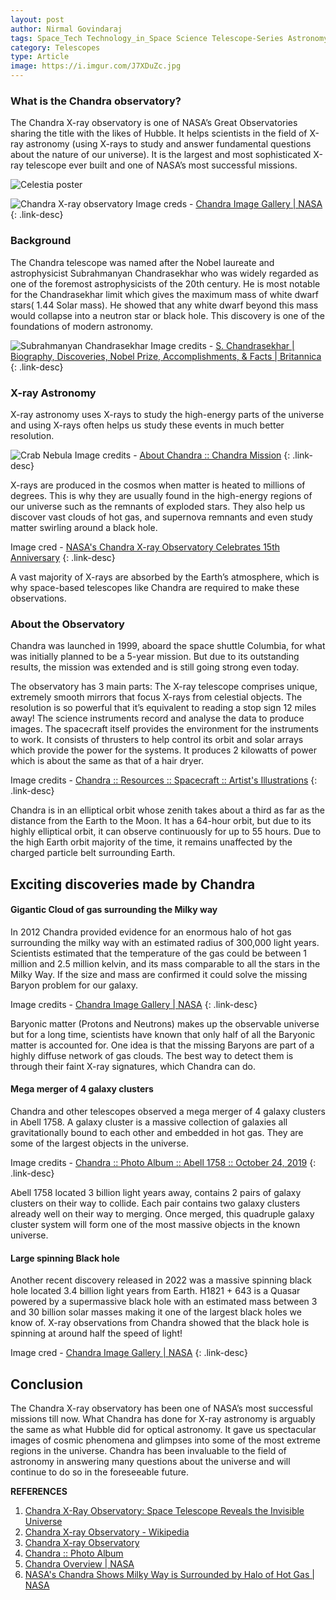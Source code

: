 ```yaml
---
layout: post
author: Nirmal Govindaraj
tags: Space_Tech Technology_in_Space Science Telescope-Series Astronomy
category: Telescopes
type: Article
image: https://i.imgur.com/J7XDuZc.jpg
---
```


### What is the Chandra observatory?

The Chandra X-ray observatory is one of NASA’s Great Observatories sharing the title with the likes of Hubble. It helps scientists in the field of X-ray astronomy (using X-rays to study and answer fundamental questions about the nature of our universe). It is the largest and most sophisticated X-ray telescope ever built and one of NASA’s most successful missions.

![Celestia poster](/link/to/poster.jpg)

![Chandra X-ray observatory](https://i.imgur.com/HiyN8S3.png)
Image creds - [Chandra Image Gallery | NASA](https://www.nasa.gov/mission_pages/chandra/images/index.html)
{: .link-desc}

### Background

The Chandra telescope was named after the Nobel laureate and astrophysicist Subrahmanyan Chandrasekhar who was widely regarded as one of the foremost astrophysicists of the 20th century.
He is most notable for the Chandrasekhar limit which gives the maximum mass of white dwarf stars( 1.44 Solar mass). He showed that any white dwarf beyond this mass would collapse into a neutron star or black hole. This discovery is one of the foundations of modern astronomy.


![Subrahmanyan Chandrasekhar](https://i.imgur.com/RWdQOau.png)
Image credits - [S. Chandrasekhar | Biography, Discoveries, Nobel Prize, Accomplishments, & Facts | Britannica](https://www.britannica.com/biography/Subrahmanyan-Chandrasekhar)
{: .link-desc}

### X-ray Astronomy

X-ray astronomy uses X-rays to study the high-energy parts of the universe and using X-rays often helps us study these events in much better resolution.

![Crab Nebula](https://i.imgur.com/kuBDOVu.png)
Image credits - [About Chandra :: Chandra Mission](https://chandra.harvard.edu/about/axaf_mission.html)
{: .link-desc}

X-rays are produced in the cosmos when matter is heated to millions of degrees. This is why they are usually found in the high-energy regions of our universe such as the remnants of exploded stars. They also help us discover vast clouds of hot gas, and supernova remnants and even study matter swirling around a black hole.

Image cred - [NASA's Chandra X-ray Observatory Celebrates 15th Anniversary](https://www.nasa.gov/press/2014/july/nasas-chandra-x-ray-observatory-celebrates-15th-anniversary/)
{: .link-desc}


A vast majority of X-rays are absorbed by the Earth’s atmosphere, which is why space-based telescopes like Chandra are required to make these observations.

### About the Observatory

Chandra was launched in 1999, aboard the space shuttle Columbia, for what was initially planned to be a 5-year mission. But due to its outstanding results, the mission was extended and is still going strong even today.

The observatory has 3 main parts:
The X-ray telescope comprises unique, extremely smooth mirrors that focus X-rays from celestial objects. The resolution is so powerful that it’s equivalent to reading a stop sign 12 miles away!
The science instruments record and analyse the data to produce images.
The spacecraft itself provides the environment for the instruments to work. It consists of thrusters to help control its orbit and solar arrays which provide the power for the systems. It produces 2 kilowatts of power which is about the same as that of a hair dryer.


Image credits - [Chandra :: Resources :: Spacecraft :: Artist's Illustrations](https://chandra.harvard.edu/resources/illustrations/craftIllustrations.html#craft3)
{: .link-desc}

Chandra is in an elliptical orbit whose zenith takes about a third as far as the distance from the Earth to the Moon. It has a 64-hour orbit, but due to its highly elliptical orbit, it can observe continuously for up to 55 hours. Due to the high Earth orbit majority of the time, it remains unaffected by the charged particle belt surrounding Earth.

## Exciting discoveries made by Chandra

#### Gigantic Cloud of gas surrounding the Milky way

In 2012 Chandra provided evidence for an enormous halo of hot gas surrounding the milky way with an estimated radius of 300,000 light years. Scientists estimated that the temperature of the gas could be between 1 million and 2.5 million kelvin, and its mass comparable to all the stars in the Milky Way.
If the size and mass are confirmed it could solve the missing Baryon problem for our galaxy.

Image credits - [Chandra Image Gallery | NASA](https://www.nasa.gov/mission_pages/chandra/images/index.html)
{: .link-desc}

Baryonic matter (Protons and Neutrons) makes up the observable universe but for a long time, scientists have known that only half of all the Baryonic matter is accounted for. One idea is that the missing Baryons are part of a highly diffuse network of gas clouds. The best way to detect them is through their faint X-ray signatures, which Chandra can do.

#### Mega merger of 4 galaxy clusters

Chandra and other telescopes observed a mega merger of 4 galaxy clusters in Abell 1758. A galaxy cluster is a massive collection of galaxies all gravitationally bound to each other and embedded in hot gas. They are some of the largest objects in the universe.


Image credits - [Chandra :: Photo Album :: Abell 1758 :: October 24, 2019](https://chandra.harvard.edu/photo/2019/a1758/)
{: .link-desc}


Abell 1758 located 3 billion light years away, contains 2 pairs of galaxy clusters on their way to collide. Each pair contains two galaxy clusters already well on their way to merging.
Once merged, this quadruple galaxy cluster system will form one of the most massive objects in the known universe.

#### Large spinning Black hole

Another recent discovery released in 2022 was a massive spinning black hole located 3.4 billion light years from Earth. H1821 + 643 is a Quasar powered by a supermassive black hole with an estimated mass between 3 and 30 billion solar masses making it one of the largest black holes we know of. X-ray observations from Chandra showed that the black hole is spinning at around half the speed of light!


Image cred - [Chandra Image Gallery | NASA](https://www.nasa.gov/mission_pages/chandra/images/index.html)
{: .link-desc}


## Conclusion

The Chandra X-ray observatory has been one of NASA’s most successful missions till now. What Chandra has done for X-ray astronomy is arguably the same as what Hubble did for optical astronomy.
It gave us spectacular images of cosmic phenomena and glimpses into some of the most extreme regions in the universe.
Chandra has been invaluable to the field of astronomy in answering many questions about the universe and will continue to do so in the foreseeable future.

**REFERENCES**
1. [Chandra X-Ray Observatory: Space Telescope Reveals the Invisible Universe](https://www.space.com/18669-chandra-x-ray-observatory.html)
2. [Chandra X-ray Observatory - Wikipedia](https://en.wikipedia.org/wiki/Chandra_X-ray_Observatory)
3. [Chandra X-ray Observatory](https://chandra.harvard.edu/)
4. [Chandra :: Photo Album](https://chandra.harvard.edu/photo/)
5. [Chandra Overview | NASA](https://www.nasa.gov/mission_pages/chandra/astronomy/index.html)
6. [NASA's Chandra Shows Milky Way is Surrounded by Halo of Hot Gas | NASA](https://www.nasa.gov/mission_pages/chandra/news/H-12-331.html)



